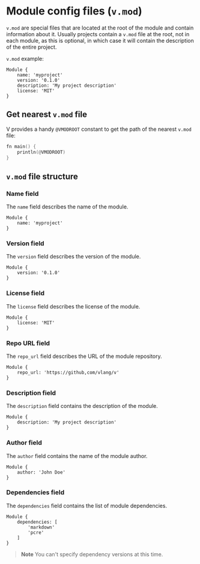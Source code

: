 # Module config files (`v.mod`)

`v.mod` are special files that are located at the root of the module and
contain information about it.
Usually projects contain a `v.mod` file at the root, not in each module, as this is optional, in
which case it will contain the description of the entire project.

`v.mod` example:

```vmod skip
Module {
    name: 'myproject'
    version: '0.1.0'
    description: 'My project description'
    license: 'MIT'
}
```

## Get nearest `v.mod` file

V provides a handy `@VMODROOT` constant to get the path of the nearest `v.mod` file:

```v play
fn main() {
    println(@VMODROOT)
}
```

## `v.mod` file structure

### Name field

The `name` field describes the name of the module.

```vmod
Module {
    name: 'myproject'
}
```

### Version field

The `version` field describes the version of the module.

```vmod
Module {
    version: '0.1.0'
}
```

### License field

The `license` field describes the license of the module.

```vmod
Module {
    license: 'MIT'
}
```

### Repo URL field

The `repo_url` field describes the URL of the module repository.

```vmod
Module {
    repo_url: 'https://github,com/vlang/v'
}
```

### Description field

The `description` field contains the description of the module.

```vmod
Module {
    description: 'My project description'
}
```

### Author field

The `author` field contains the name of the module author.

```vmod
Module {
    author: 'John Doe'
}
```

### Dependencies field

The `dependencies` field contains the list of module dependencies.

```vmod
Module {
    dependencies: [
        'markdown'
        'pcre'
    ]
}
```

> **Note**
> You can't specify dependency versions at this time.
